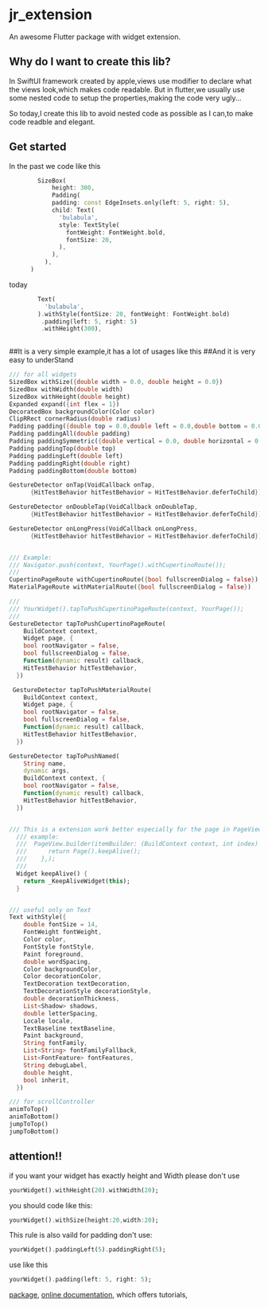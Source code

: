 # jr_extension

An awesome Flutter package with widget extension.

## Why do I want to create this lib?
In SwiftUI framework created by apple,views use modifier to declare what the views look,which makes code readable.
But in flutter,we usually use some nested code to setup the properties,making the code very ugly...

So today,I create this lib to avoid nested code as possible as I can,to make code readble and elegant.


## Get started


In the past we code like this
```dart
        SizeBox(
            height: 300,
            Padding(
            padding: const EdgeInsets.only(left: 5, right: 5),
            child: Text(
              'bulabula',
              style: TextStyle(
                fontWeight: FontWeight.bold,
                fontSize: 20,
              ),
            ),
          ),
      )
```

today
```dart
        Text(
          'bulabula',
        ).withStyle(fontSize: 20, fontWeight: FontWeight.bold)
         .padding(left: 5, right: 5)
         .withHeight(300),
         
```

##It is a very simple example,it has a lot of usages like this
##And it is very easy to underStand 
```dart
/// for all widgets
SizedBox withSize({double width = 0.0, double height = 0.0})
SizedBox withWidth(double width)
SizedBox withHeight(double height)
Expanded expand({int flex = 1})
DecoratedBox backgroundColor(Color color)
ClipRRect cornerRadius(double radius)
Padding padding({double top = 0.0,double left = 0.0,double bottom = 0.0,double right = 0.0})
Padding paddingAll(double padding)
Padding paddingSymmetric({double vertical = 0.0, double horizontal = 0.0})
Padding paddingTop(double top)
Padding paddingLeft(double left)
Padding paddingRight(double right)
Padding paddingBottom(double bottom)

GestureDetector onTap(VoidCallback onTap,
      {HitTestBehavior hitTestBehavior = HitTestBehavior.deferToChild})

GestureDetector onDoubleTap(VoidCallback onDoubleTap,
      {HitTestBehavior hitTestBehavior = HitTestBehavior.deferToChild})

GestureDetector onLongPress(VoidCallback onLongPress,
      {HitTestBehavior hitTestBehavior = HitTestBehavior.deferToChild})


/// Example:
/// Navigator.push(context, YourPage().withCupertinoRoute());
///
CupertinoPageRoute withCupertinoRoute({bool fullscreenDialog = false})
MaterialPageRoute withMaterialRoute({bool fullscreenDialog = false})

///
/// YourWidget().tapToPushCupertinoPageRoute(context, YourPage());
///         
GestureDetector tapToPushCupertinoPageRoute(
    BuildContext context,
    Widget page, {
    bool rootNavigator = false,
    bool fullscreenDialog = false,
    Function(dynamic result) callback,
    HitTestBehavior hitTestBehavior,
  })

 GestureDetector tapToPushMaterialRoute(
    BuildContext context,
    Widget page, {
    bool rootNavigator = false,
    bool fullscreenDialog = false,
    Function(dynamic result) callback,
    HitTestBehavior hitTestBehavior,
  })

GestureDetector tapToPushNamed(
    String name,
    dynamic args,
    BuildContext context, {
    bool rootNavigator = false,
    Function(dynamic result) callback,
    HitTestBehavior hitTestBehavior,
  })


/// This is a extension work better especially for the page in PageView
  /// example:
  ///  PageView.builder(itemBuilder: (BuildContext context, int index) {
  ///      return Page().keepAlive();
  ///    },);
  ///
  Widget keepAlive() {
    return _KeepAliveWidget(this);
  }


/// useful only on Text 
Text withStyle({
    double fontSize = 14,
    FontWeight fontWeight,
    Color color,
    FontStyle fontStyle,
    Paint foreground,
    double wordSpacing,
    Color backgroundColor,
    Color decorationColor,
    TextDecoration textDecoration,
    TextDecorationStyle decorationStyle,
    double decorationThickness,
    List<Shadow> shadows,
    double letterSpacing,
    Locale locale,
    TextBaseline textBaseline,
    Paint background,
    String fontFamily,
    List<String> fontFamilyFallback,
    List<FontFeature> fontFeatures,
    String debugLabel,
    double height,
    bool inherit,
  })

/// for scrollController
animToTop()
animToBottom()
jumpToTop()
jumpToBottom()
```


## attention!!
if you want your widget has exactly height and Width
please don't use

```dart
yourWidget().withHeight(20).withWidth(20);
```

you should code like this:

```dart
yourWidget().withSize(height:20,width:20);
```
This rule is also vaild for padding 
don't use:
```dart
yourWidget().paddingLeft(5).paddingRight(5);
```

use like this
```dart
yourWidget().padding(left: 5, right: 5);
```

[package](https://flutter.dev/developing-packages/),
[online documentation](https://flutter.dev/docs), which offers tutorials, 
